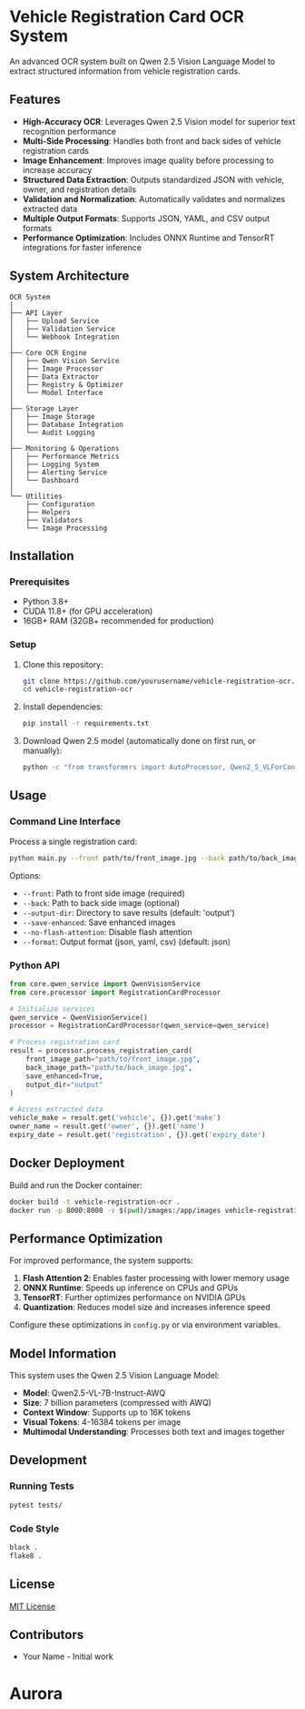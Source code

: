 # Vehicle Registration Card OCR System

An advanced OCR system built on Qwen 2.5 Vision Language Model to extract structured information from vehicle registration cards.

## Features

- **High-Accuracy OCR**: Leverages Qwen 2.5 Vision model for superior text recognition performance
- **Multi-Side Processing**: Handles both front and back sides of vehicle registration cards
- **Image Enhancement**: Improves image quality before processing to increase accuracy
- **Structured Data Extraction**: Outputs standardized JSON with vehicle, owner, and registration details
- **Validation and Normalization**: Automatically validates and normalizes extracted data
- **Multiple Output Formats**: Supports JSON, YAML, and CSV output formats
- **Performance Optimization**: Includes ONNX Runtime and TensorRT integrations for faster inference

## System Architecture

```
OCR System
│
├── API Layer
│   ├── Upload Service
│   ├── Validation Service
│   └── Webhook Integration
│
├── Core OCR Engine
│   ├── Qwen Vision Service
│   ├── Image Processor
│   ├── Data Extractor
│   ├── Registry & Optimizer
│   └── Model Interface
│
├── Storage Layer
│   ├── Image Storage
│   ├── Database Integration
│   └── Audit Logging
│
├── Monitoring & Operations
│   ├── Performance Metrics
│   ├── Logging System
│   ├── Alerting Service
│   └── Dashboard
│
└── Utilities
    ├── Configuration
    ├── Helpers
    ├── Validators
    └── Image Processing
```

## Installation

### Prerequisites

- Python 3.8+
- CUDA 11.8+ (for GPU acceleration)
- 16GB+ RAM (32GB+ recommended for production)

### Setup

1. Clone this repository:
   ```bash
   git clone https://github.com/yourusername/vehicle-registration-ocr.git
   cd vehicle-registration-ocr
   ```

2. Install dependencies:
   ```bash
   pip install -r requirements.txt
   ```

3. Download Qwen 2.5 model (automatically done on first run, or manually):
   ```bash
   python -c "from transformers import AutoProcessor, Qwen2_5_VLForConditionalGeneration; AutoProcessor.from_pretrained('Qwen/Qwen2.5-VL-7B-Instruct-AWQ'); Qwen2_5_VLForConditionalGeneration.from_pretrained('Qwen/Qwen2.5-VL-7B-Instruct-AWQ')"
   ```

## Usage

### Command Line Interface

Process a single registration card:

```bash
python main.py --front path/to/front_image.jpg --back path/to/back_image.jpg --output-dir results
```

Options:
- `--front`: Path to front side image (required)
- `--back`: Path to back side image (optional)
- `--output-dir`: Directory to save results (default: 'output')
- `--save-enhanced`: Save enhanced images
- `--no-flash-attention`: Disable flash attention
- `--format`: Output format (json, yaml, csv) (default: json)

### Python API

```python
from core.qwen_service import QwenVisionService
from core.processor import RegistrationCardProcessor

# Initialize services
qwen_service = QwenVisionService()
processor = RegistrationCardProcessor(qwen_service=qwen_service)

# Process registration card
result = processor.process_registration_card(
    front_image_path="path/to/front_image.jpg",
    back_image_path="path/to/back_image.jpg",
    save_enhanced=True,
    output_dir="output"
)

# Access extracted data
vehicle_make = result.get('vehicle', {}).get('make')
owner_name = result.get('owner', {}).get('name')
expiry_date = result.get('registration', {}).get('expiry_date')
```

## Docker Deployment

Build and run the Docker container:

```bash
docker build -t vehicle-registration-ocr .
docker run -p 8000:8000 -v $(pwd)/images:/app/images vehicle-registration-ocr
```

## Performance Optimization

For improved performance, the system supports:

1. **Flash Attention 2**: Enables faster processing with lower memory usage
2. **ONNX Runtime**: Speeds up inference on CPUs and GPUs
3. **TensorRT**: Further optimizes performance on NVIDIA GPUs
4. **Quantization**: Reduces model size and increases inference speed

Configure these optimizations in `config.py` or via environment variables.

## Model Information

This system uses the Qwen 2.5 Vision Language Model:

- **Model**: Qwen2.5-VL-7B-Instruct-AWQ
- **Size**: 7 billion parameters (compressed with AWQ)
- **Context Window**: Supports up to 16K tokens
- **Visual Tokens**: 4-16384 tokens per image
- **Multimodal Understanding**: Processes both text and images together

## Development

### Running Tests

```bash
pytest tests/
```

### Code Style

```bash
black .
flake8 .
```

## License

[MIT License](LICENSE)

## Contributors

- Your Name - Initial work
# Aurora
